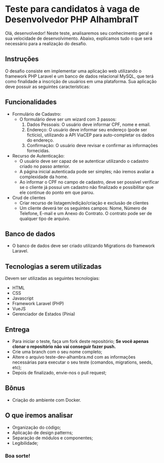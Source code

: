 # Teste para candidatos à vaga de Desenvolvedor PHP AlhambraIT
Olá, desenvolvedor! Neste teste, analisaremos seu conhecimento geral e sua velocidade de desenvolvimento. Abaixo, explicamos tudo o que será necessário para a realização do desafio.
## Instruções
O desafio consiste em implementar uma aplicação web utilizando o framework PHP Laravel e um banco de dados relacional MySQL, que terá como finalidade a inscrição de usuários em uma plataforma. Sua aplicação deve possuir as seguintes características:

## Funcionalidades
- Formulário de Cadastro:
  - O formulário deve ser um wizard com 3 passos:
    1. Dados Pessoais: O usuário deve informar CPF, nome e email.
    2. Endereço: O usuário deve informar seu endereço (pode ser fictício), utilizando a API ViaCEP para auto-completar os dados do endereço.
    3. Confirmação: O usuário deve revisar e confirmar as informações fornecidas.
- Recurso de Autenticação:
  - O usuário deve ser capaz de se autenticar utilizando o cadastro criado no passo anterior.
  - A página inicial autenticada pode ser simples; não iremos avaliar a complexidade da home.
  - Ao informar o CPF no campo de cadastro, deve ser possível verificar se o cliente já possui um cadastro não finalizado e possibilitar que ele continue do ponto em que parou.
- Crud de clientes
    - Criar recurso de listagem/edição/criação e exclusão de clientes
    - Um cliente deverá ter os seguintes campos: Nome, Número de Telefone, E-mail e um Anexo do Contrato. O contrato pode ser de qualquer tipo de arquivo.
## Banco de dados
- O banco de dados deve ser criado utilizando Migrations do framework Laravel.
## Tecnologias a serem utilizadas
Devem ser utilizadas as seguintes tecnologias:
- HTML
- CSS
- Javascript
- Framework Laravel (PHP)
- VueJS
- Gerenciador de Estados (Pinia)
## Entrega
- Para iniciar o teste, faça um fork deste repositório; **Se você apenas clonar o repositório não vai conseguir fazer push.**
- Crie uma branch com o seu nome completo;
- Altere o arquivo teste-dev-alhambra.md com as informações necessárias para executar o seu teste (comandos, migrations, seeds, etc);
- Depois de finalizado, envie-nos o pull request;
## Bônus
- Criação do ambiente com Docker.
## O que iremos analisar
- Organização do código;
- Aplicação de design patterns;
- Separação de módulos e componentes;
- Legibilidade;
### Boa sorte!
